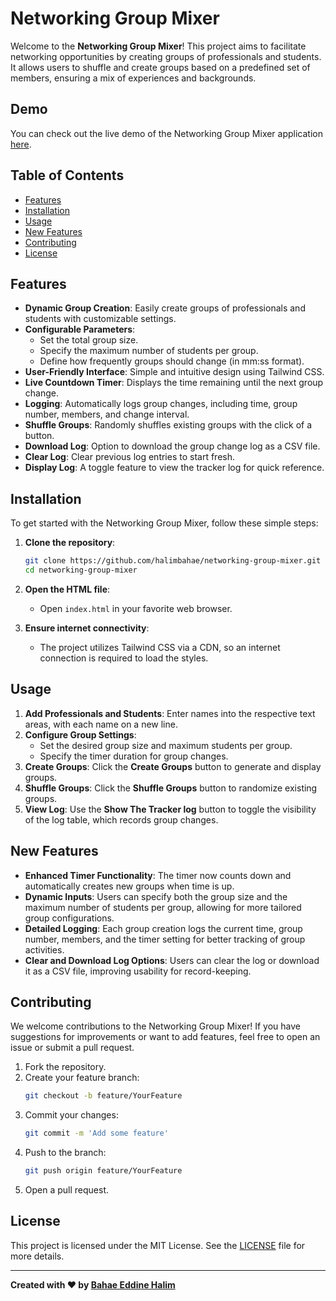 
# Networking Group Mixer
Welcome to the **Networking Group Mixer**! This project aims to facilitate networking opportunities by creating groups of professionals and students. It allows users to shuffle and create groups based on a predefined set of members, ensuring a mix of experiences and backgrounds.

## Demo
You can check out the live demo of the Networking Group Mixer application [here](https://halimbahae.github.io/Networking-Group-Mixer/).

## Table of Contents

- [Features](#features)
- [Installation](#installation)
- [Usage](#usage)
- [New Features](#new-features)
- [Contributing](#contributing)
- [License](#license)

## Features

- **Dynamic Group Creation**: Easily create groups of professionals and students with customizable settings.
- **Configurable Parameters**:
  - Set the total group size.
  - Specify the maximum number of students per group.
  - Define how frequently groups should change (in mm:ss format).
- **User-Friendly Interface**: Simple and intuitive design using Tailwind CSS.
- **Live Countdown Timer**: Displays the time remaining until the next group change.
- **Logging**: Automatically logs group changes, including time, group number, members, and change interval.
- **Shuffle Groups**: Randomly shuffles existing groups with the click of a button.
- **Download Log**: Option to download the group change log as a CSV file.
- **Clear Log**: Clear previous log entries to start fresh.
- **Display Log**: A toggle feature to view the tracker log for quick reference.

## Installation

To get started with the Networking Group Mixer, follow these simple steps:

1. **Clone the repository**:
   ```bash
   git clone https://github.com/halimbahae/networking-group-mixer.git
   cd networking-group-mixer
   ```

2. **Open the HTML file**:
   - Open `index.html` in your favorite web browser.

3. **Ensure internet connectivity**:
   - The project utilizes Tailwind CSS via a CDN, so an internet connection is required to load the styles.

## Usage

1. **Add Professionals and Students**: Enter names into the respective text areas, with each name on a new line.
2. **Configure Group Settings**:
   - Set the desired group size and maximum students per group.
   - Specify the timer duration for group changes.
3. **Create Groups**: Click the **Create Groups** button to generate and display groups.
4. **Shuffle Groups**: Click the **Shuffle Groups** button to randomize existing groups.
5. **View Log**: Use the **Show The Tracker log** button to toggle the visibility of the log table, which records group changes.

## New Features

- **Enhanced Timer Functionality**: The timer now counts down and automatically creates new groups when time is up.
- **Dynamic Inputs**: Users can specify both the group size and the maximum number of students per group, allowing for more tailored group configurations.
- **Detailed Logging**: Each group creation logs the current time, group number, members, and the timer setting for better tracking of group activities.
- **Clear and Download Log Options**: Users can clear the log or download it as a CSV file, improving usability for record-keeping.

## Contributing

We welcome contributions to the Networking Group Mixer! If you have suggestions for improvements or want to add features, feel free to open an issue or submit a pull request.

1. Fork the repository.
2. Create your feature branch:
   ```bash
   git checkout -b feature/YourFeature
   ```
3. Commit your changes:
   ```bash
   git commit -m 'Add some feature'
   ```
4. Push to the branch:
   ```bash
   git push origin feature/YourFeature
   ```
5. Open a pull request.

## License

This project is licensed under the MIT License. See the [LICENSE](LICENSE) file for more details.

---

**Created with ❤️ by [Bahae Eddine Halim](https://linkedin.com/in/halimbahae)**
```
